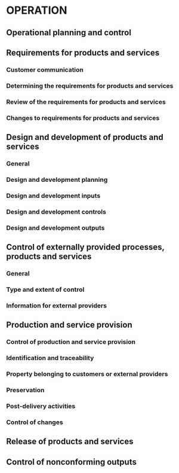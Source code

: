 # OPERATION
## Operational planning and control
## Requirements for products and services
### Customer communication
### Determining the requirements for products and services
### Review of the requirements for products and services
### Changes to requirements for products and services
## Design and development of products and services
### General
### Design and development planning
### Design and development inputs
### Design and development controls
### Design and development outputs
## Control of externally provided processes, products and services
### General
### Type and extent of control
### Information for external providers
## Production and service provision
### Control of production and service provision
### Identification and traceability
### Property belonging to customers or external providers
### Preservation
### Post-delivery activities
### Control of changes
## Release of products and services
## Control of nonconforming outputs
